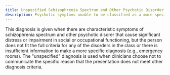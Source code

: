 ```yaml
---
title: Unspecified Schizophrenia Spectrum and Other Psychotic Disorder
description: Psychotic symptoms unable to be classified as a more specific disorder with the reason unspecified.
---
```


This diagnosis is given when there are characteristic symptoms of schizophrenia spectrum and other psychotic disorer that cause significant distress or impairment in social or occupational functioning, but the person does not fit the full criteria for any of the disorders in the class or there is insufficient information to make a more specific diagnosis (e.g., emergency rooms). The "unspecified" diagnosis is used when clinicians choose not to communicate the specific reason that the presentation does not meet other diagnosis criteria.